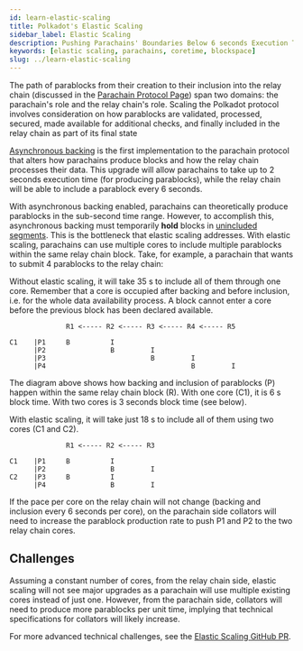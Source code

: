 ```yaml
---
id: learn-elastic-scaling
title: Polkadot's Elastic Scaling
sidebar_label: Elastic Scaling
description: Pushing Parachains' Boundaries Below 6 seconds Execution Time.
keywords: [elastic scaling, parachains, coretime, blockspace]
slug: ../learn-elastic-scaling
---
```


The path of parablocks from their creation to their inclusion into the relay chain (discussed in the
[Parachain Protocol Page](./learn-parachains-protocol.md)) span two domains: the parachain's role and
the relay chain's role. Scaling the Polkadot protocol involves consideration on how parablocks are validated, processed, secured, made available for additional checks, and finally included
in the relay chain as part of its final state

[Asynchronous backing](./learn-async-backing.md) is the first implementation to the parachain
protocol that alters how parachains produce blocks and how the relay chain processes their data.
This upgrade will allow parachains to take up to 2 seconds execution time (for producing parablocks), while the relay
chain will be able to include a parablock every 6 seconds.

With asynchronous backing enabled, parachains can theoretically produce
parablocks in the sub-second time range. However, to accomplish this, asynchronous backing must temporarily **hold** blocks in [unincluded segments](./learn-async-backing.md#unincluded-segments).  This is the bottleneck that elastic scaling addresses.  With elastic scaling, parachains can
use multiple cores to include multiple parablocks within the same relay chain block. Take, for
example, a parachain that wants to submit 4 parablocks to the relay chain:

Without elastic scaling, it will take 35 s to include all of them through one core. Remember that a
core is occupied after backing and before inclusion, i.e. for the whole data availability process. A
block cannot enter a core before the previous block has been declared available.

```
              R1 <----- R2 <----- R3 <----- R4 <----- R5

C1    |P1     B          I
      |P2                B         I
      |P3                          B         I
      |P4                                    B         I

```

The diagram above shows how backing and inclusion of parablocks (P) happen within the same relay
chain block (R). With one core (C1), it is 6 s block time. With two cores is 3 seconds block time
(see below).

With elastic scaling, it will take just 18 s to include all of them using two cores (C1 and C2).

```
              R1 <----- R2 <----- R3

C1    |P1     B          I
      |P2                B         I
C2    |P3     B          I
      |P4                B         I

```

If the pace per core on the relay chain will not change (backing and inclusion every 6 seconds per
core), on the parachain side collators will need to increase the parablock production rate to push
P1 and P2 to the two relay chain cores.

## Challenges

Assuming a constant number of cores, from the relay chain side, elastic scaling will not see major
upgrades as a parachain will use multiple existing cores instead of just one. However, from the
parachain side, collators will need to produce more parablocks per unit time, implying that
technical specifications for collators will likely increase.

For more advanced technical challenges, see the
[Elastic Scaling GitHub PR](https://github.com/paritytech/polkadot-sdk/issues/1829).
